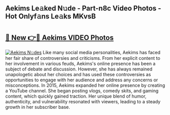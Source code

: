 ## Aekims Le𝚊ked N𝚞de - Part-n8c Video Photos - Hot Onlyf𝚊ns Le𝚊ks MKvsB

# <h2><a href="http://ab4821.deff.icu/?id=Aekims">🔗 New 👉🔴 Aekims VIDEO Photos</a></h2>

[![Aekims N𝚞des](https://i.imgur.com/rIISA9y.gif)](http://ab4821.deff.icu/?id=Aekims)
Like many social media personalities, Aekims has faced her fair share of controversies and criticisms. From her explicit content to her involvement in various feuds, Aekims's online presence has been a subject of debate and discussion. However, she has always remained unapologetic about her choices and has used these controversies as opportunities to engage with her audience and address any concerns or misconceptions. In 2015, Aekims expanded her online presence by creating a YouTube channel. She began posting vlogs, comedy skits, and gaming content, which quickly gained traction. Her unique blend of humor, authenticity, and vulnerability resonated with viewers, leading to a steady growth in her subscriber base.
